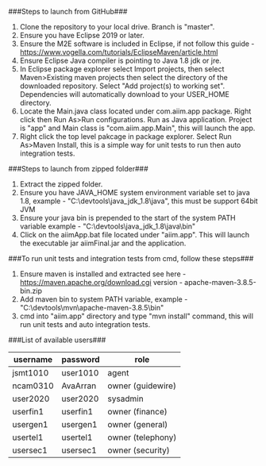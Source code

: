 ###Steps to launch from GitHub###

1. Clone the repository to your local drive. Branch is "master".
2. Ensure you have Eclipse 2019 or later.
3. Ensure the M2E software is included in Eclipse, if not follow this guide - https://www.vogella.com/tutorials/EclipseMaven/article.html
4. Ensure Eclipse Java compiler is pointing to Java 1.8 jdk or jre.
5. In Eclipse package explorer select Import projects, then select Maven>Existing maven projects then select the directory of the downloaded
repository. Select "Add project(s) to working set". Dependencies will automatically download to your USER_HOME directory.
6. Locate the Main.java class located under com.aiim.app package. Right click then Run As>Run configurations. 
Run as Java application. Project is "app" and Main class is "com.aiim.app.Main", this will launch the app.
7. Right click the top level pakcage in package explorer. Select Run As>Maven Install, this is a simple way for unit tests to run then auto integration tests.

###Steps to launch from zipped folder###
1. Extract the zipped folder.
2. Ensure you have JAVA_HOME system environment variable set to java 1.8, example - "C:\devtools\java_jdk_1.8\java", this must be support 64bit JVM
3. Ensure your java bin is prepended to the start of the system PATH variable example - "C:\devtools\java_jdk_1.8\java\bin"
3. Click on the aiimApp.bat file located under "aiim.app". This will launch the executable jar aiimFinal.jar and the application.

###To run unit tests and integration tests from cmd, follow these steps###

1. Ensure maven is installed and extracted see here - https://maven.apache.org/download.cgi version - apache-maven-3.8.5-bin.zip
2. Add maven bin to system PATH variable, example - "C:\devtools\mvn\apache-maven-3.8.5\bin"
3. cmd into "aiim.app" directory and type "mvn install" command, this will run unit tests and auto integration tests.

###List of available users###


| username      | password      | role             |
| ------------- | ------------- | ---------------- |
| jsmt1010		| user1010      | agent            |
| ncam0310		| AvaArran      | owner (guidewire)|
| user2020		| user2020      | sysadmin         |
| userfin1		| userfin1      | owner (finance)  |
| usergen1		| usergen1      | owner (general)  |
| usertel1		| usertel1      | owner (telephony)|
| usersec1		| usersec1      | owner (security) |



